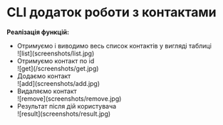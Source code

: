 <h1>CLI додаток роботи з контактами</h1>

<b>Реалізація функцій:</b>

<ul>
<li>Отримуємо і виводимо весь список контактів у вигляді таблиці</li>
![list](screenshots/list.jpg)
<li>Отримуємо контакт по id</li>
![get](/screenshots/get.jpg)
<li>Додаємо контакт</li>
![add](screenshots/add.jpg)
<li>Видаляємо контакт</li>
![remove](screenshots/remove.jpg)
<li>Результат після дій користувача</li>
![result](screenshots/result.jpg)
</ul>
